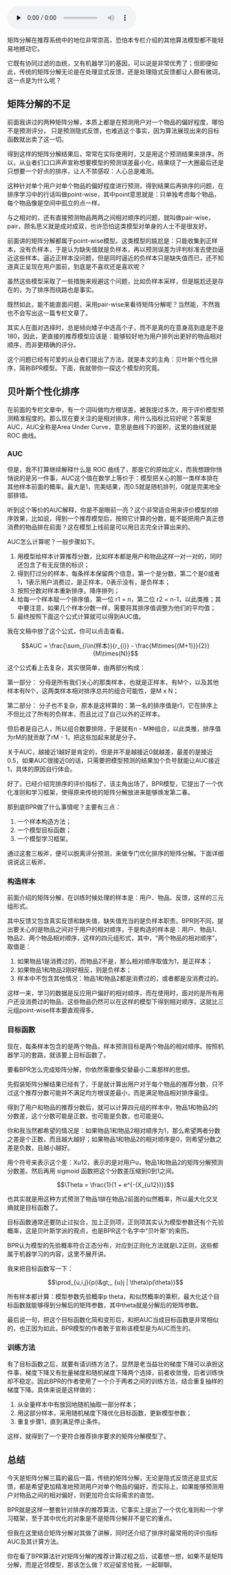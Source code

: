 <audio id="audio" title="12 | 如果关注排序效果，那么这个模型可以帮到你" controls="" preload="none"><source id="mp3" src="https://static001.geekbang.org/resource/audio/0f/c0/0feeb9af4afc8a4e09b7f9cef507dbc0.mp3"></audio>

矩阵分解在推荐系统中的地位非常崇高，恐怕本专栏介绍的其他算法模型都不能轻易地撼动它。

它既有协同过滤的血统，又有机器学习的基因，可以说是非常优秀了；但即便如此，传统的矩阵分解无论是在处理显式反馈，还是处理隐式反馈都让人颇有微词，这一点是为什么呢？

## 矩阵分解的不足

前面我讲过的两种矩阵分解，本质上都是在预测用户对一个物品的偏好程度，哪怕不是预测评分， 只是预测隐式反馈，也难逃这个事实，因为算法展现出来的目标函数就出卖了这一切。

得到这样的矩阵分解结果后，常常在实际使用时，又是用这个预测结果来排序。所以，从业者们口口声声宣称想要模型的预测误差最小化，结果绕了一大圈最后还是只想要一个好点的排序，让人不禁感叹：人心总是难测。

这种针对单个用户对单个物品的偏好程度进行预测，得到结果后再排序的问题，在排序学习中的行话叫做point-wise，其中point意思就是：只单独考虑每个物品，每个物品像是空间中孤立的点一样。

与之相对的，还有直接预测物品两两之间相对顺序的问题，就叫做pair-wise，pair，顾名思义就是成对成双，也许恐怕这类模型对单身的人士不是很友好。

前面讲的矩阵分解都属于point-wise模型。这类模型的尴尬是：只能收集到正样本，没有负样本，于是认为缺失值就是负样本，再以预测误差为评判标准去使劲逼近这些样本。逼近正样本没问题，但是同时逼近的负样本只是缺失值而已，还不知道真正呈现在用户面前，到底是不喜欢还是喜欢呢？

虽然这些模型采取了一些措施来规避这个问题，比如负样本采样，但是尴尬还是存在的，为了排序而绕路也是事实。

既然如此，能不能直面问题，采用pair-wise来看待矩阵分解呢？当然能，不然我也不会写出这一篇专栏文章了。

其实人在面对选择时，总是倾向矮子中选高个子，而不是真的在意身高到底是不是180，因此，更直接的推荐模型应该是：能够较好地为用户排列出更好的物品相对顺序，而非更精确的评分。

这个问题已经有可爱的从业者们提出了方法，就是本文的主角：贝叶斯个性化排序，简称BPR模型。下面，我就带你一探这个模型的究竟。

## 贝叶斯个性化排序

在前面的专栏文章中，有一个词叫做均方根误差，被我提过多次，用于评价模型预测精准程度的。那么现在要关注的是相对排序，用什么指标比较好呢？答案是AUC，AUC全称是Area Under Curve，意思是曲线下的面积，这里的曲线就是 ROC 曲线。

### AUC

但是，我不打算继续解释什么是 ROC 曲线了，那是它的原始定义，而我想跟你悄悄说的是另一件事，AUC这个值在数学上等价于：模型把关心的那一类样本排在其他样本前面的概率。最大是1，完美结果，而0.5就是随机排列，0就是完美地全部排错。

听到这个等价的AUC解释，你是不是眼前一亮？这个非常适合用来评价模型的排序效果，比如说，得到一个推荐模型后，按照它计算的分数，能不能把用户真正想消费的物品排在前面？这在模型上线前是可以用日志完全计算出来的。

AUC怎么计算呢？一般步骤如下。

1. 用模型给样本计算推荐分数，比如样本都是用户和物品这样一对一对的，同时还包含了有无反馈的标识；
1. 得到打过分的样本，每条样本保留两个信息，第一个是分数，第二个是0或者1，1表示用户消费过，是正样本，0表示没有，是负样本；
1. 按照分数对样本重新排序，降序排列；
1. 给每一个样本赋一个排序值，第一位 r1 = n，第二位 r2 = n-1，以此类推；其中要注意，如果几个样本分数一样，需要将其排序值调整为他们的平均值；
1. 最终按照下面这个公式计算就可以得到AUC值。

我在文稿中放了这个公式，你可以点击查看。

$$AUC = \frac{\sum_{i\in(样本)}{r_{i}} - \frac{M\times{(M+1)}}{2}}{M\times{N}}$$

这个公式看上去复杂，其实很简单，由两部分构成：

第一部分： 分母是所有我们关心的那类样本，也就是正样本，有M个，以及其他样本有N个，这两类样本相对排序总共的组合可能性，是M x N；

第二部分： 分子也不复杂，原本是这样算的：第一名的排序值是r1，它在排序上不但比过了所有的负样本，而且比过了自己以外的正样本。

但后者是自己人，所以组合数要排除，于是就有n - M种组合，以此类推，排序值为rM的就贡献了rM - 1，把这些加起来就是分子。

关于AUC，越接近1越好是肯定的，但是并不是越接近0就越差，最差的是接近0.5，如果AUC很接近0的话，只需要把模型预测的结果加个负号就能让AUC接近1，具体的原因自行体会。

好了，已经介绍完排序的评价指标了，该主角出场了，BPR模型，它提出了一个优化准则和学习框架，使得原来传统的矩阵分解放进来能够焕发第二春。

那到底BPR做了什么事情呢？主要有三点：

1. 一个样本构造方法；
1. 一个模型目标函数；
1. 一个模型学习框架。

通过这套三板斧，便可以脱离评分预测，来做专门优化排序的矩阵分解。下面详细说说这三板斧。

### 构造样本

前面介绍的矩阵分解，在训练时候处理的样本是：用户、物品、反馈，这样的三元组形式。

其中反馈又包含真实反馈和缺失值，缺失值充当的是负样本职责。BPR则不同，提出要关心的是物品之间对于用户的相对顺序，于是构造的样本是：用户、物品1、物品2、两个物品相对顺序，这样的四元组形式，其中，“两个物品的相对顺序”，取值是：

1. 如果物品1是消费过的，而物品2不是，那么相对顺序取值为1，是正样本；
1. 如果物品1和物品2刚好相反，则是负样本；
1. 样本中不包含其他情况：物品1和物品2都是消费过的，或者都是没消费过的。

这样一来，学习的数据是反应用户偏好的相对顺序，而在使用时，面对的是所有用户还没消费过的物品，这些物品仍然可以在这样的模型下得到相对顺序，这就比三元组point-wise样本要直观得多。

### 目标函数

现在，每条样本包含的是两个物品，样本预测目标是两个物品的相对顺序。按照机器学习的套路，就该要上目标函数了。

要看BPR怎么完成矩阵分解，你依然需要像交替最小二乘那样的思想。

先假装矩阵分解结果已经有了，于是就计算出用户对于每个物品的推荐分数，只不过这个推荐分数可能并不满足均方根误差最小，而是满足物品相对排序最佳。

得到了用户和物品的推荐分数后，就可以计算四元组的样本中，物品1和物品2的分数差，这个分数可能是正数，也可能是负数，也可能是0。

你和我当然都希望的情况是：如果物品1和物品2相对顺序为1，那么希望两者分数之差是个正数，而且越大越好；如果物品1和物品2的相对顺序是0，则希望分数之差是负数，且越小越好。

用个符号来表示这个差：Xu12，表示的是对用户u，物品1和物品2的矩阵分解预测分数差。然后再用 sigmoid 函数把这个分数差压缩到0到1之间。

$$\Theta = \frac{1}{1 + e^{-(X_{u12})}}$$

也其实就是用这种方式预测了物品1排在物品2前面的似然概率，所以最大化交叉熵就是目标函数了。

目标函数通常还要防止过拟合，加上正则项，正则项其实认为模型参数还有个先验概率，这是贝叶斯学派的观点，也是BPR这个名字中“贝叶斯”的来历。

BPR认为模型的先验概率符合正态分布，对应到正则化方法就是L2正则，这些都属于机器学习的内容，这里不展开讲。

我来把目标函数写一下：

$$\prod_{u,i,j}{p(i&gt;_ {u}j | \theta)p(\theta)}$$

所有样本都计算：模型参数先验概率p theta，和似然概率的乘积，最大化这个目标函数就能够得到分解后的矩阵参数，其中theta就是分解后的矩阵参数。

最后说一句，把这个目标函数化简和变形后，和把AUC当成目标函数是非常相似的，也正因为如此，BPR模型的作者敢于宣称该模型是为AUC而生的。

### 训练方法

有了目标函数之后，就要有请训练方法了。显然是老当益壮的梯度下降可以承担这件事，梯度下降又有批量梯度和随机梯度下降两个选择，前者收敛慢，后者训练快却不稳定。因此BPR的作者使用了一个介于两者之间的训练方法，结合重复抽样的梯度下降。具体来说是这样做的：

1. 从全量样本中有放回地随机抽取一部分样本；
1. 用这部分样本，采用随机梯度下降优化目标函数，更新模型参数；
1. 重复步骤1，直到满足停止条件。

这样，就得到了一个更符合推荐排序要求的矩阵分解模型了。

## 总结

今天是矩阵分解三篇的最后一篇，传统的矩阵分解，无论是隐式反馈还是显式反馈，都是希望更加精准地预测用户对单个物品的偏好，而实际上，如果能够预测用户对物品之间的相对偏好，则更加符合实际需求的直觉。

BPR就是这样一整套针对排序的推荐算法，它事实上提出了一个优化准则和一个学习框架，至于其中优化的对象是不是矩阵分解并不是它的重点。

但我在这里结合矩阵分解对其做了讲解，同时还介绍了排序时最常用的评价指标AUC及其计算方法。

你在看了BPR算法针对矩阵分解的推荐计算过程之后，试着想一想，如果不是矩阵分解，而是近邻模型，那该怎么做？欢迎留言给我，一起聊聊。

<img src="https://static001.geekbang.org/resource/image/9f/93/9f92d45e88830b1713c10e320dca3293.jpg" alt="" />
